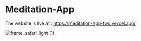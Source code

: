 # Meditation-App

The website is live at : https://meditation-app-two.vercel.app/

![frame_safari_light (1)](https://user-images.githubusercontent.com/49443829/159547175-8bf2f79f-37bd-4292-bcbf-653d86383e10.png)
